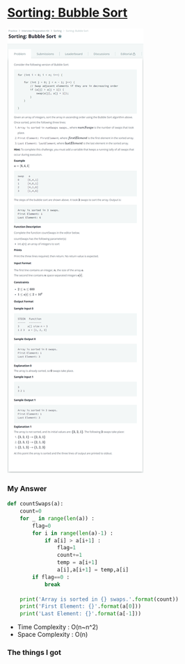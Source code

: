 # [Sorting: Bubble Sort](https://www.hackerrank.com/challenges/ctci-bubble-sort/problem?h_l=interview&playlist_slugs%5B%5D=interview-preparation-kit&playlist_slugs%5B%5D=sorting)

![image](Problem.png)



### My Answer

```python
def countSwaps(a):
    count=0
    for _ in range(len(a)) : 
        flag=0
        for i in range(len(a)-1) : 
            if a[i] > a[i+1] : 
                flag=1
                count+=1
                temp = a[i+1]
                a[i],a[i+1] = temp,a[i]
        if flag==0 : 
            break
    
    print('Array is sorted in {} swaps.'.format(count))
    print('First Element: {}'.format(a[0]))
    print('Last Element: {}'.format(a[-1]))
```

* Time Complexity : O(n~n^2)
* Space Complexity : O(n)



### The things I got
